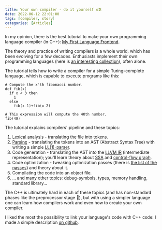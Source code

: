 ```yaml
---
title: Your own compiler - do it yourself ⚙️🛠
date: 2022-06-12 22:01:00
tags: [compiler, story]
categories: [Articles]
---
```


In my opinion, there is the best tutorial to make your own programming language compiler (in C++):
[My First Language Frontend](https://llvm.org/docs/tutorial/MyFirstLanguageFrontend/index.html).

The theory and practice of writing compilers is a whole world, which has been evolving for a few decades.
Enthusiasts implement their own programming languages (here is [an interesting collection](https://proglangdesign.net/)),
often alone.

The tutorial tells how to write a compiler for a simple Turing-complete language, which is capable to execute
programs like this:
```
# Compute the x'th fibonacci number.
def fib(x)
  if x < 3 then
    1
  else
    fib(x-1)+fib(x-2)

# This expression will compute the 40th number.
fib(40)
```

The tutorial explains compilers' pipeline and these topics:
1. [Lexical analysis](https://en.wikipedia.org/wiki/Lexical_analysis) - translating the file into tokens.
2. [Parsing](https://en.wikipedia.org/wiki/Parsing) - translating the tokens into an AST (Abstract Syntax Tree)
with writing a simple [LL(1)-parser](https://en.wikipedia.org/wiki/LL_parser).
3. Code generation - translating the AST into the [LLVM IR](https://llvm.org/docs/LangRef.html) (intermediate representation);
you'll learn theory about [SSA](https://en.wikipedia.org/wiki/Static_single-assignment_form)
and [control-flow graph](https://en.wikipedia.org/wiki/Control-flow_graph).
4. Code optimization - tweaking optimization passes (there is [the list of the passes](https://llvm.org/docs/Passes.html)) and
theory about it.
5. Compilating the code into an object file.
6. ... and many other topics: debug-symbols, types, memory handling, standard library...

The C++ is ultimately hard in each of these topics (and has non-standard phases like the preprocessor stage 🤯), but
with using a simpler language one can learn how compilers work and even how to create your own compiler.

I liked the most the possibility to link your language's code with C++ code: I made a simple description
[on github](https://github.com/Izaron/kaleidoscope#linking).
